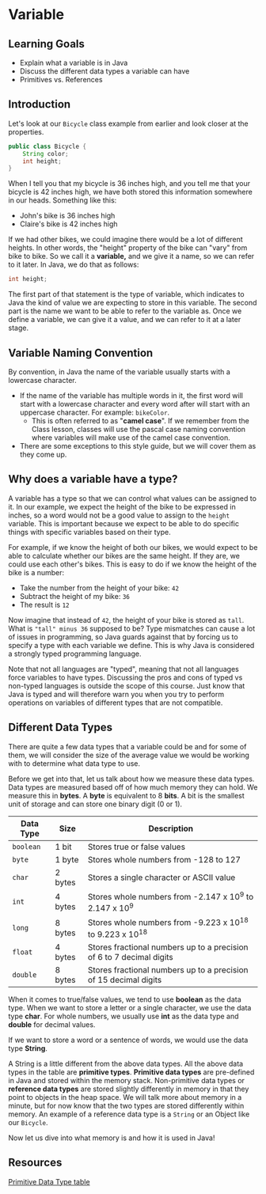 # Variable

## Learning Goals

- Explain what a variable is in Java
- Discuss the different data types a variable can have
- Primitives vs. References

## Introduction

Let's look at our `Bicycle` class example from earlier and look closer at the
properties.

```java
public class Bicycle {
    String color; 
    int height;
} 
```

When I tell you that my bicycle is 36 inches high, and you tell me that your
bicycle is 42 inches high, we have both stored this information somewhere in our
heads. Something like this:

- John's bike is 36 inches high  
- Claire's bike is 42 inches high

If we had other bikes, we could imagine there would be a lot of different
heights. In other words, the "height" property of the bike can "vary" from bike
to bike. So we call it a **variable,** and we give it a name, so we can refer to
it later. In Java, we do that as follows:

```java
int height; 
```

The first part of that statement is the type of variable, which indicates to
Java the kind of value we are expecting to store in this variable. The second
part is the name we want to be able to refer to the variable as. Once we define
a variable, we can give it a value, and we can refer to it at a later stage.

## Variable Naming Convention

By convention, in Java the name of the variable usually starts with a lowercase
character.

- If the name of the variable has multiple words in it, the first word will start
  with a lowercase character and every word after will start with an uppercase
  character. For example: `bikeColor`.
  - This is often referred to as "**camel case**". If we remember from the
    Class lesson, classes will use the pascal case naming convention where
    variables will make use of the camel case convention.
- There are some exceptions to this style guide, but we will cover them as they
  come up.

## Why does a variable have a type?

A variable has a type so that we can control what values can be assigned to it.
In our example, we expect the height of the bike to be expressed in inches, so a
word would not be a good value to assign to the `height` variable. This is
important because we expect to be able to do specific things with specific
variables based on their type.

For example, if we know the height of both our bikes, we would expect to be able
to calculate whether our bikes are the same height. If they are, we could use
each other's bikes. This is easy to do if we know the height of the bike is a
number:

- Take the number from the height of your bike: `42`
- Subtract the height of my bike: `36`
- The result is `12`

Now imagine that instead of `42`, the height of your bike is stored as `tall`.
What is `"tall" minus 36` supposed to be? Type mismatches can cause a lot of
issues in programming, so Java guards against that by forcing us to specify a
type with each variable we define. This is why Java is considered a strongly
typed programming language.

Note that not all languages are "typed", meaning that not all languages force
variables to have types. Discussing the pros and cons of typed vs non-typed
languages is outside the scope of this course. Just know that Java is typed and
will therefore warn you when you try to perform operations on variables of
different types that are not compatible.

## Different Data Types

There are quite a few data types that a variable could be and for some of them,
we will consider the size of the average value we would be working with to
determine what data type to use.

Before we get into that, let us talk about how we measure these data types.
Data types are measured based off of how much memory they can hold. We measure
this in **bytes**. A **byte** is equivalent to 8 **bits**. A bit is the smallest
unit of storage and can store one binary digit (0 or 1).

| Data Type | Size    | Description                                                                   |
|-----------|---------|-------------------------------------------------------------------------------|
| `boolean` | 1 bit   | Stores true or false values                                                   |
| `byte`    | 1 byte  | Stores whole numbers from -128 to 127                                         |
| `char`    | 2 bytes | Stores a single character or ASCII value                                      |
| `int`     | 4 bytes | Stores whole numbers from -2.147 x 10<sup>9</sup> to 2.147 x 10<sup>9</sup>   |
| `long`    | 8 bytes | Stores whole numbers from -9.223 x 10<sup>18</sup> to 9.223 x 10<sup>18</sup> |
| `float`   | 4 bytes | Stores fractional numbers up to a precision of 6 to 7 decimal digits          |
| `double`  | 8 bytes | Stores fractional numbers up to a precision of 15 decimal digits              |

When it comes to true/false values, we tend to use **boolean** as the data type.
When we want to store a letter or a single character, we use the data type
**char**. For whole numbers, we usually use **int** as the data type and
**double** for decimal values.

If we want to store a word or a sentence of words, we would use the data type
**String**.

A String is a little different from the above data types. All the above data
types in the table are **primitive types**. **Primitive data types** are
pre-defined in Java and stored within the memory stack. Non-primitive data
types or **reference data types** are stored slightly differently in memory in
that they point to objects in the heap space. We will talk more about memory in
a minute, but for now know that the two types are stored differently within
memory. An example of a reference data type is a `String` or an Object like our
`Bicycle`.

Now let us dive into what memory is and how it is used in Java!

## Resources

[Primitive Data Type table](https://www.w3schools.com/java/java_data_types.asp)
